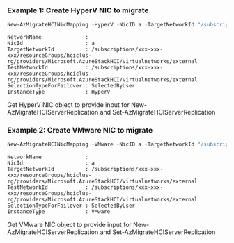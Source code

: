 ### Example 1: Create HyperV NIC to migrate
```powershell
New-AzMigrateHCINicMapping -HyperV -NicID a -TargetNetworkId "/subscriptions/xxx-xxx-xxx/resourceGroups/hciclus-rg/providers/Microsoft.AzureStackHCI/virtualnetworks/external"
```

```output
NetworkName              : 
NicId                    : a
TargetNetworkId          : /subscriptions/xxx-xxx-xxx/resourceGroups/hciclus-rg/providers/Microsoft.AzureStackHCI/virtualnetworks/external
TestNetworkId            : /subscriptions/xxx-xxx-xxx/resourceGroups/hciclus-rg/providers/Microsoft.AzureStackHCI/virtualnetworks/external
SelectionTypeForFailover : SelectedByUser
InstanceType             : HyperV    
```
Get HyperV NIC object to provide input for New-AzMigrateHCIServerReplication and Set-AzMigrateHCIServerReplication

### Example 2: Create VMware NIC to migrate
```powershell
New-AzMigrateHCINicMapping -VMware -NicID a -TargetNetworkId "/subscriptions/xxx-xxx-xxx/resourceGroups/hciclus-rg/providers/Microsoft.AzureStackHCI/virtualnetworks/external"
```

```output
NetworkName              : 
NicId                    : a
TargetNetworkId          : /subscriptions/xxx-xxx-xxx/resourceGroups/hciclus-rg/providers/Microsoft.AzureStackHCI/virtualnetworks/external
TestNetworkId            : /subscriptions/xxx-xxx-xxx/resourceGroups/hciclus-rg/providers/Microsoft.AzureStackHCI/virtualnetworks/external
SelectionTypeForFailover : SelectedByUser
InstanceType             : VMware    
```

Get VMware NIC object to provide input for New-AzMigrateHCIServerReplication and Set-AzMigrateHCIServerReplication

